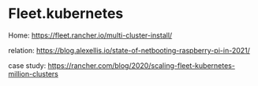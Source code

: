 # Fleet.kubernetes
Home: https://fleet.rancher.io/multi-cluster-install/

relation: https://blog.alexellis.io/state-of-netbooting-raspberry-pi-in-2021/

case study: https://rancher.com/blog/2020/scaling-fleet-kubernetes-million-clusters
